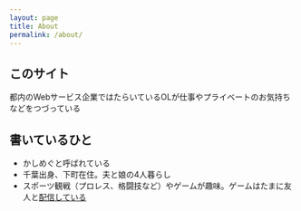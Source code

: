 ```yaml
---
layout: page
title: About
permalink: /about/
---
```


## このサイト

都内のWebサービス企業ではたらいているOLが仕事やプライベートのお気持ちなどをつづっている

## 書いているひと

* かしめぐと呼ばれている
* 千葉出身、下町在住。夫と娘の4人暮らし
* スポーツ観戦（プロレス、格闘技など）やゲームが趣味。ゲームはたまに友人と[配信している](https://www.youtube.com/channel/UCSFikMBTI6jyk4KxQy9o3TA)

